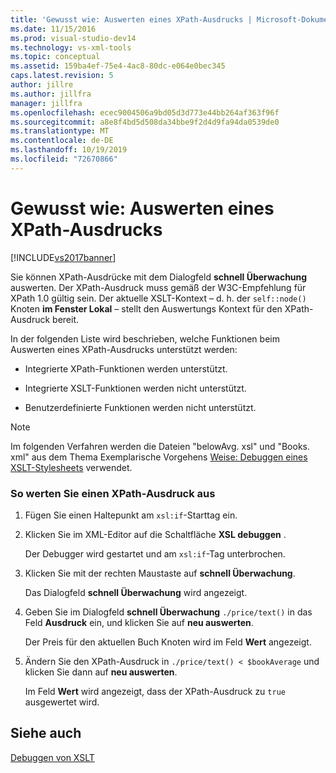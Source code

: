 ```yaml
---
title: 'Gewusst wie: Auswerten eines XPath-Ausdrucks | Microsoft-Dokumentation'
ms.date: 11/15/2016
ms.prod: visual-studio-dev14
ms.technology: vs-xml-tools
ms.topic: conceptual
ms.assetid: 159ba4ef-75e4-4ac8-80dc-e064e0bec345
caps.latest.revision: 5
author: jillre
ms.author: jillfra
manager: jillfra
ms.openlocfilehash: ecec9004506a9bd05d3d773e44bb264af363f96f
ms.sourcegitcommit: a8e8f4bd5d508da34bbe9f2d4d9fa94da0539de0
ms.translationtype: MT
ms.contentlocale: de-DE
ms.lasthandoff: 10/19/2019
ms.locfileid: "72670866"
---
```

# <a name="how-to-evaluate-an-xpath-expression"></a>Gewusst wie: Auswerten eines XPath-Ausdrucks
[!INCLUDE[vs2017banner](../includes/vs2017banner.md)]

Sie können XPath-Ausdrücke mit dem Dialogfeld **schnell Überwachung** auswerten. Der XPath-Ausdruck muss gemäß der W3C-Empfehlung für XPath 1.0 gültig sein. Der aktuelle XSLT-Kontext – d. h. der `self::node()` Knoten **im Fenster Lokal** – stellt den Auswertungs Kontext für den XPath-Ausdruck bereit.

 In der folgenden Liste wird beschrieben, welche Funktionen beim Auswerten eines XPath-Ausdrucks unterstützt werden:

- Integrierte XPath-Funktionen werden unterstützt.

- Integrierte XSLT-Funktionen werden nicht unterstützt.

- Benutzerdefinierte Funktionen werden nicht unterstützt.

> [!NOTE]
> Im folgenden Verfahren werden die Dateien "belowAvg. xsl" und "Books. xml" aus dem Thema Exemplarische Vorgehens [Weise: Debuggen eines XSLT-Stylesheets](../xml-tools/walkthrough-debug-an-xslt-style-sheet.md) verwendet.

### <a name="to-evaluate-an-xpath-expression"></a>So werten Sie einen XPath-Ausdruck aus

1. Fügen Sie einen Haltepunkt am `xsl:if`-Starttag ein.

2. Klicken Sie im XML-Editor auf die Schaltfläche **XSL debuggen** .

     Der Debugger wird gestartet und am `xsl:if`-Tag unterbrochen.

3. Klicken Sie mit der rechten Maustaste auf **schnell Überwachung**.

     Das Dialogfeld **schnell Überwachung** wird angezeigt.

4. Geben Sie im Dialogfeld **schnell Überwachung** `./price/text()` in das Feld **Ausdruck** ein, und klicken Sie auf **neu auswerten**.

     Der Preis für den aktuellen Buch Knoten wird im Feld **Wert** angezeigt.

5. Ändern Sie den XPath-Ausdruck in `./price/text() < $bookAverage` und klicken Sie dann auf **neu auswerten**.

     Im Feld **Wert** wird angezeigt, dass der XPath-Ausdruck zu `true` ausgewertet wird.

## <a name="see-also"></a>Siehe auch
 [Debuggen von XSLT](../xml-tools/debugging-xslt.md)
